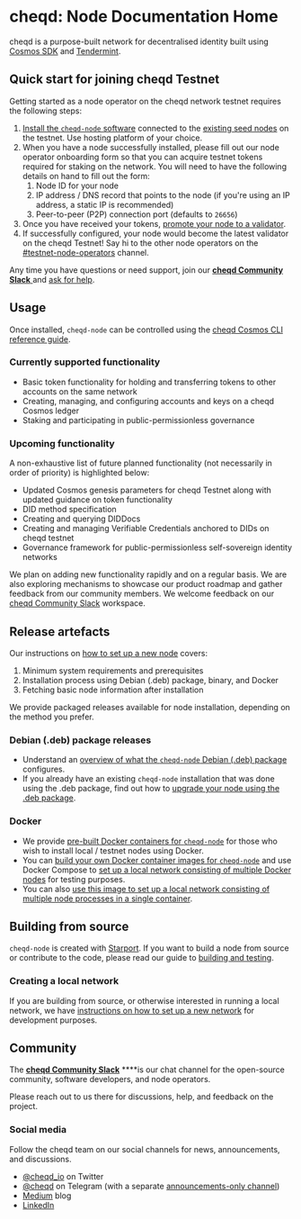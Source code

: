 # cheqd: Node Documentation Home

cheqd is a purpose-built network for decentralised identity built using [Cosmos SDK](https://github.com/cosmos/cosmos-sdk) and [Tendermint](https://github.com/tendermint/tendermint).

## Quick start for joining cheqd Testnet

Getting started as a node operator on the cheqd network testnet requires the following steps:

1. [Install the `cheqd-node` software](docs/setup-and-configure/readme.md) connected to the [existing seed nodes](https://github.com/cheqd/cheqd-node/blob/main/persistent_chains/testnet/seeds.txt) on the testnet. Use hosting platform of your choice.
2. When you have a node successfully installed, please fill out our node operator onboarding form so that you can acquire testnet tokens required for staking on the network. You will need to have the following details on hand to fill out the form:
   1. Node ID for your node
   2. IP address / DNS record that points to the node \(if you're using an IP address, a static IP is recommended\)
   3. Peer-to-peer \(P2P\) connection port \(defaults to `26656`\)
3. Once you have received your tokens, [promote your node to a validator](docs/setup-and-configure/configure-new-validator.md).
4. If successfully configured, your node would become the latest validator on the cheqd Testnet! Say hi to the other node operators on the [\#testnet-node-operators](https://cheqd-community.slack.com/archives/C029NSCSA75) channel.

Any time you have questions or need support, join our [**cheqd Community Slack** ](http://cheqd.link/join-cheqd-slack) and [ask for help](https://cheqd-community.slack.com/archives/C02AQ9UK4HY).

## Usage

Once installed, `cheqd-node` can be controlled using the [cheqd Cosmos CLI reference guide](docs/cosmos-cli.md).

### Currently supported functionality

* Basic token functionality for holding and transferring tokens to other accounts on the same network
* Creating, managing, and configuring accounts and keys on a cheqd Cosmos ledger
* Staking and participating in public-permissionless governance

### Upcoming functionality

A non-exhaustive list of future planned functionality \(not necessarily in order of priority\) is highlighted below:

* Updated Cosmos genesis parameters for cheqd Testnet along with updated guidance on token functionality
* DID method specification
* Creating and querying DIDDocs
* Creating and managing Verifiable Credentials anchored to DIDs on cheqd testnet
* Governance framework for public-permissionless self-sovereign identity networks

We plan on adding new functionality rapidly and on a regular basis. We are also exploring mechanisms to showcase our product roadmap and gather feedback from our community members. We welcome feedback on our [cheqd Community Slack](http://cheqd.link/join-cheqd-slack) workspace.

## Release artefacts

Our instructions on [how to set up a new node](docs/setup-and-configure/readme.md) covers: 

1. Minimum system requirements and prerequisites
2. Installation process using Debian \(.deb\) package, binary, and Docker
3. Fetching basic node information after installation

We provide packaged releases available for node installation, depending on the method you prefer.

### Debian \(.deb\) package releases

* Understand an [overview of what the `cheqd-node` Debian \(.deb\) package]() configures.
* If you already have an existing `cheqd-node` installation that was done using the .deb package, find out how to [upgrade your node using the .deb package]().

### Docker

* We provide [pre-built Docker containers for `cheqd-node`](https://github.com/orgs/cheqd/packages?repo_name=cheqd-node) for those who wish to install local / testnet nodes using Docker.
* You can [build your own Docker container images for `cheqd-node`]() and use Docker Compose to [set up a local network consisting of multiple Docker nodes](docker/docker_compose.md) for testing purposes.
* You can also [use this image to set up a local network consisting of multiple node processes in a single container]().

## Building from source

`cheqd-node` is created with [Starport](https://github.com/tendermint/starport). If you want to build a node from source or contribute to the code, please read our guide to [building and testing](docs/building-and-testing.md).

### Creating a local network

If you are building from source, or otherwise interested in running a local network, we have [instructions on how to set up a new network](docs/setting-up-a-new-network.md) for development purposes.

## Community

The [**cheqd Community Slack**](http://cheqd.link/join-cheqd-slack) ****is our chat channel for the open-source community, software developers, and node operators.

Please reach out to us there for discussions, help, and feedback on the project.

### Social media

Follow the cheqd team on our social channels for news, announcements, and discussions.

* [@cheqd\_io](https://twitter.com/cheqd_io) on Twitter
* [@cheqd](https://t.me/cheqd) on Telegram \(with a separate [announcements-only channel](https://t.me/cheqd_announcements)\)
* [Medium](https://blog.cheqd.io/) blog
* [LinkedIn](http://cheqd.link/linkedin)

